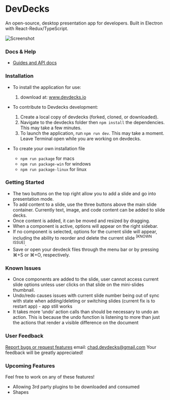 # DevDecks
An open-source, desktop presentation app for developers. Built in Electron with React-Redux/TypeScript.

![Screenshot](https://cloud.githubusercontent.com/assets/19983603/21447068/afc30ec2-c883-11e6-9dbb-16fa8d702f7a.png)

### Docs & Help
  * [Guides and API docs](docs/README.md)

### Installation
- To install the application for use:
  1. download at: www.devdecks.io

- To contribute to Devdecks development:
  1. Create a local copy of devdecks (forked, cloned, or downloaded).
  2. Navigate to the devdecks folder then ```npm install``` the dependencies. This may take a few minutes.
  3. To launch the application, run ```npm run dev```. This may take a moment. Leave Terminal open while you are working on devdecks.

- To create your own installation file
  - ```npm run package``` for macs
  - ```npm run package-win``` for windows
  - ```npm run package-linux``` for linux
  
### Getting Started
- The two buttons on the top right allow you to add a slide and go into presentation mode.
- To add content to a slide, use the three buttons above the main slide container. Currently text, image, and code content can be added to slide decks.
- Once content is added, it can be moved and resized by dragging.
- When a component is active, options will appear on the right sidebar.
- If no component is selected, options for the current slide will appear, including the ability to reorder and delete the current slide <sup>[KNOWN ISSUE]</sup>.
- Save or open your devdeck files through the menu bar or by pressing ⌘+S or ⌘+O, respectively.

### Known Issues
- Once components are added to the slide, user cannot access current slide options unless user clicks on that slide on the mini-slides thumbnail.
- Undo/redo causes issues with current slide number being out of sync with state when adding/deleting or switching slides (current fix is to restart app) - app still works
- It takes more ‘undo’ action calls than should be necessary to undo an action. This is because the undo function is listening to more than just the actions that render a visible difference on the document

### User Feedback
[Report bugs or request features](https://goo.gl/forms/W3b5t1DeYldvA8dO2) email: chad.devdecks@gmail.com  Your feedback will be greatly appreciated!

### Upcoming Features
Feel free to work on any of these features!
- Allowing 3rd party plugins to be downloaded and consumed
- Shapes